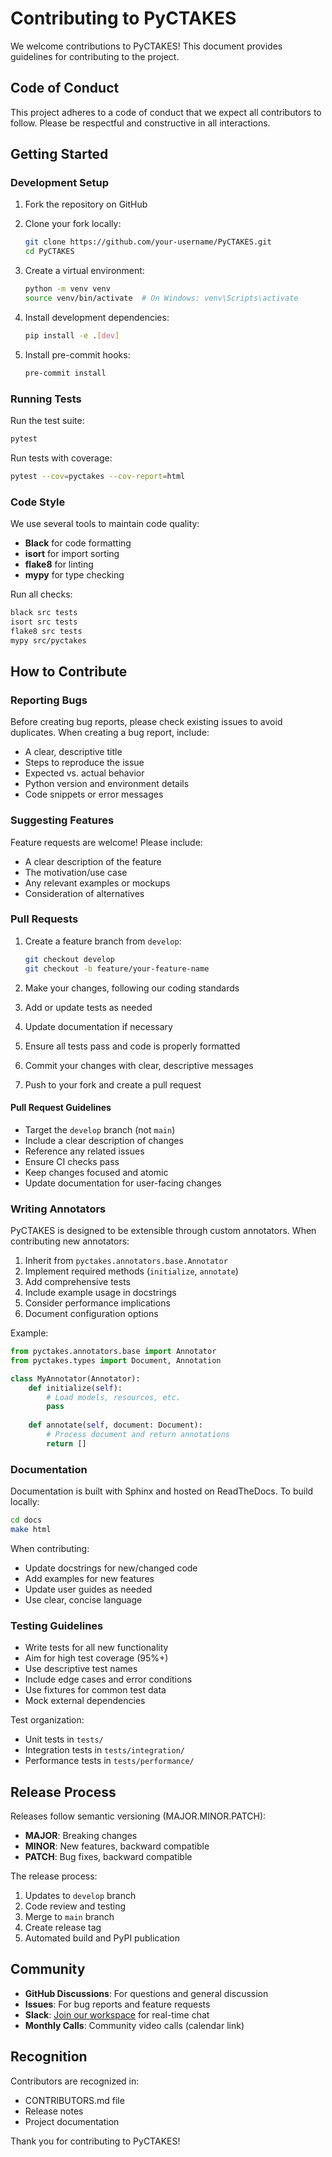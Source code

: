 # Contributing to PyCTAKES

We welcome contributions to PyCTAKES! This document provides guidelines for contributing to the project.

## Code of Conduct

This project adheres to a code of conduct that we expect all contributors to follow. Please be respectful and constructive in all interactions.

## Getting Started

### Development Setup

1. Fork the repository on GitHub
2. Clone your fork locally:
   ```bash
   git clone https://github.com/your-username/PyCTAKES.git
   cd PyCTAKES
   ```

3. Create a virtual environment:
   ```bash
   python -m venv venv
   source venv/bin/activate  # On Windows: venv\Scripts\activate
   ```

4. Install development dependencies:
   ```bash
   pip install -e .[dev]
   ```

5. Install pre-commit hooks:
   ```bash
   pre-commit install
   ```

### Running Tests

Run the test suite:
```bash
pytest
```

Run tests with coverage:
```bash
pytest --cov=pyctakes --cov-report=html
```

### Code Style

We use several tools to maintain code quality:

- **Black** for code formatting
- **isort** for import sorting
- **flake8** for linting
- **mypy** for type checking

Run all checks:
```bash
black src tests
isort src tests
flake8 src tests
mypy src/pyctakes
```

## How to Contribute

### Reporting Bugs

Before creating bug reports, please check existing issues to avoid duplicates. When creating a bug report, include:

- A clear, descriptive title
- Steps to reproduce the issue
- Expected vs. actual behavior
- Python version and environment details
- Code snippets or error messages

### Suggesting Features

Feature requests are welcome! Please include:

- A clear description of the feature
- The motivation/use case
- Any relevant examples or mockups
- Consideration of alternatives

### Pull Requests

1. Create a feature branch from `develop`:
   ```bash
   git checkout develop
   git checkout -b feature/your-feature-name
   ```

2. Make your changes, following our coding standards
3. Add or update tests as needed
4. Update documentation if necessary
5. Ensure all tests pass and code is properly formatted
6. Commit your changes with clear, descriptive messages
7. Push to your fork and create a pull request

#### Pull Request Guidelines

- Target the `develop` branch (not `main`)
- Include a clear description of changes
- Reference any related issues
- Ensure CI checks pass
- Keep changes focused and atomic
- Update documentation for user-facing changes

### Writing Annotators

PyCTAKES is designed to be extensible through custom annotators. When contributing new annotators:

1. Inherit from `pyctakes.annotators.base.Annotator`
2. Implement required methods (`initialize`, `annotate`)
3. Add comprehensive tests
4. Include example usage in docstrings
5. Consider performance implications
6. Document configuration options

Example:
```python
from pyctakes.annotators.base import Annotator
from pyctakes.types import Document, Annotation

class MyAnnotator(Annotator):
    def initialize(self):
        # Load models, resources, etc.
        pass
    
    def annotate(self, document: Document):
        # Process document and return annotations
        return []
```

### Documentation

Documentation is built with Sphinx and hosted on ReadTheDocs. To build locally:

```bash
cd docs
make html
```

When contributing:
- Update docstrings for new/changed code
- Add examples for new features
- Update user guides as needed
- Use clear, concise language

### Testing Guidelines

- Write tests for all new functionality
- Aim for high test coverage (95%+)
- Use descriptive test names
- Include edge cases and error conditions
- Use fixtures for common test data
- Mock external dependencies

Test organization:
- Unit tests in `tests/`
- Integration tests in `tests/integration/`
- Performance tests in `tests/performance/`

## Release Process

Releases follow semantic versioning (MAJOR.MINOR.PATCH):

- **MAJOR**: Breaking changes
- **MINOR**: New features, backward compatible
- **PATCH**: Bug fixes, backward compatible

The release process:
1. Updates to `develop` branch
2. Code review and testing
3. Merge to `main` branch
4. Create release tag
5. Automated build and PyPI publication

## Community

- **GitHub Discussions**: For questions and general discussion
- **Issues**: For bug reports and feature requests
- **Slack**: [Join our workspace](#) for real-time chat
- **Monthly Calls**: Community video calls (calendar link)

## Recognition

Contributors are recognized in:
- CONTRIBUTORS.md file
- Release notes
- Project documentation

Thank you for contributing to PyCTAKES!
